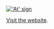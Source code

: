 <a href="http://include-media.com">!['At' sign](http://include-media.com/assets/images/logo.png)</a>

[Visit the website](http://include-media.com).
